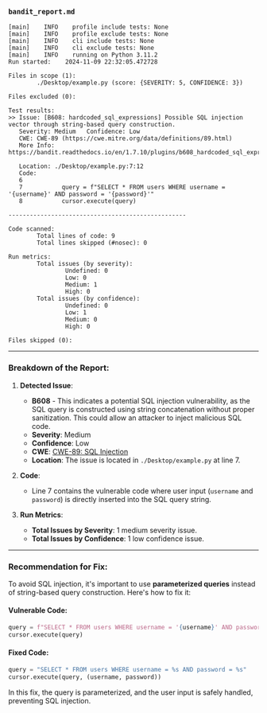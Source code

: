 ### **`bandit_report.md`**

```
[main]    INFO    profile include tests: None
[main]    INFO    profile exclude tests: None
[main]    INFO    cli include tests: None
[main]    INFO    cli exclude tests: None
[main]    INFO    running on Python 3.11.2
Run started:    2024-11-09 22:32:05.472728

Files in scope (1):
        ./Desktop/example.py (score: {SEVERITY: 5, CONFIDENCE: 3})

Files excluded (0):

Test results:                                                                
>> Issue: [B608: hardcoded_sql_expressions] Possible SQL injection vector through string-based query construction.                                         
   Severity: Medium   Confidence: Low                                      
   CWE: CWE-89 (https://cwe.mitre.org/data/definitions/89.html)              
   More Info: https://bandit.readthedocs.io/en/1.7.10/plugins/b608_hardcoded_sql_expressions.html                                                         

   Location: ./Desktop/example.py:7:12
   Code:
   6           
   7           query = f"SELECT * FROM users WHERE username = '{username}' AND password = '{password}'"
   8           cursor.execute(query)

--------------------------------------------------

Code scanned:                                                                
        Total lines of code: 9
        Total lines skipped (#nosec): 0

Run metrics:                                                                 
        Total issues (by severity):
                Undefined: 0
                Low: 0
                Medium: 1
                High: 0
        Total issues (by confidence):
                Undefined: 0
                Low: 1
                Medium: 0
                High: 0

Files skipped (0):
```

---

### Breakdown of the Report:

1. **Detected Issue**: 
   - **B608** - This indicates a potential SQL injection vulnerability, as the SQL query is constructed using string concatenation without proper sanitization. This could allow an attacker to inject malicious SQL code.
   - **Severity**: Medium
   - **Confidence**: Low
   - **CWE**: [CWE-89: SQL Injection](https://cwe.mitre.org/data/definitions/89.html)
   - **Location**: The issue is located in `./Desktop/example.py` at line 7.

2. **Code**:
   - Line 7 contains the vulnerable code where user input (`username` and `password`) is directly inserted into the SQL query string.

3. **Run Metrics**: 
   - **Total Issues by Severity**: 1 medium severity issue.
   - **Total Issues by Confidence**: 1 low confidence issue.

---

### Recommendation for Fix:
To avoid SQL injection, it's important to use **parameterized queries** instead of string-based query construction. Here's how to fix it:

#### Vulnerable Code:
```python
query = f"SELECT * FROM users WHERE username = '{username}' AND password = '{password}'"
cursor.execute(query)
```

#### Fixed Code:
```python
query = "SELECT * FROM users WHERE username = %s AND password = %s"
cursor.execute(query, (username, password))
```

In this fix, the query is parameterized, and the user input is safely handled, preventing SQL injection.

